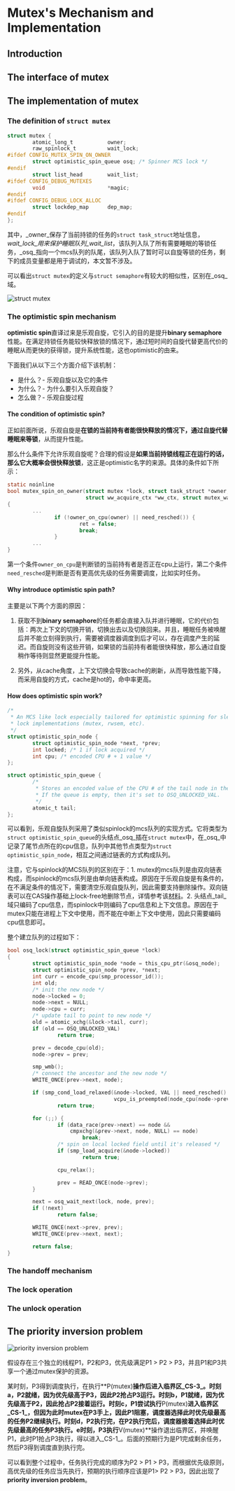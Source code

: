 # Mutex's Mechanism and Implementation

## Introduction

## The interface of mutex

## The implementation of mutex

### The definition of `struct mutex`

```c
struct mutex {
        atomic_long_t           owner;
        raw_spinlock_t          wait_lock;
#ifdef CONFIG_MUTEX_SPIN_ON_OWNER
        struct optimistic_spin_queue osq; /* Spinner MCS lock */
#endif
        struct list_head        wait_list;
#ifdef CONFIG_DEBUG_MUTEXES
        void                    *magic;
#endif
#ifdef CONFIG_DEBUG_LOCK_ALLOC
        struct lockdep_map      dep_map;
#endif
};
```

其中，_owner_保存了当前持锁的任务的`struct task_struct`地址信息，_wait_lock_用来保护睡眠队列_wait_list_，该队列入队了所有需要睡眠的等锁任务，_osq_指向一个mcs队列的队尾，该队列入队了暂时可以自旋等锁的任务，剩下的成员变量都是用于调试的，本文暂不涉及。

可以看出`struct mutex`的定义与`struct semaphore`有较大的相似性，区别在_osq_域。

![struct mutex](../figures/struct_mutex.jpg)

### The optimistic spin mechanism

**optimistic spin**直译过来是乐观自旋，它引入的目的是提升**binary semaphore**性能。在满足持锁任务能较快释放锁的情况下，通过短时间的自旋代替更高代价的睡眠从而更快的获得锁，提升系统性能，这也optimistic的由来。

下面我们从以下三个方面介绍下该机制：

* 是什么？- 乐观自旋以及它的条件
* 为什么？- 为什么要引入乐观自旋？
* 怎么做？- 乐观自旋过程

#### The condition of optimistic spin?

正如前面所说，乐观自旋是**在锁的当前持有者能很快释放的情况下，通过自旋代替睡眠来等锁**，从而提升性能。

那么什么条件下允许乐观自旋呢？合理的假设是**如果当前持锁线程正在运行的话，那么它大概率会很快释放锁**，这正是optimistic名字的来源。具体的条件如下所示：

```c
static noinline
bool mutex_spin_on_owner(struct mutex *lock, struct task_struct *owner,
                         struct ww_acquire_ctx *ww_ctx, struct mutex_waiter *waiter)
{
        ...
               if (!owner_on_cpu(owner) || need_resched()) {
                       ret = false;
                       break;
               }
        ...
}
```

第一个条件`owner_on_cpu`是判断锁的当前持有者是否正在cpu上运行，第二个条件`need_resched`是判断是否有更高优先级的任务需要调度，比如实时任务。

#### Why introduce optimistic spin path?

主要是以下两个方面的原因：

1. 获取不到**binary semaphore**的任务都会直接入队并进行睡眠，它的代价包括：两次上下文的切换开销，切换出去以及切换回来。并且，睡眠任务被唤醒后并不能立刻得到执行，需要被调度器调度到后才可以，存在调度产生的延迟。而自旋则没有这些开销，如果锁的当前持有者能很快释放，那么通过自旋稍作等待则显然更能提升性能。

2. 另外，从cache角度，上下文切换会导致cache的刷新，从而导致性能下降，而采用自旋的方式，cache是hot的，命中率更高。

#### How does optimistic spin work?

```c
/*
 * An MCS like lock especially tailored for optimistic spinning for sleeping
 * lock implementations (mutex, rwsem, etc).
 */
struct optimistic_spin_node {
        struct optimistic_spin_node *next, *prev;
        int locked; /* 1 if lock acquired */
        int cpu; /* encoded CPU # + 1 value */
};

struct optimistic_spin_queue {
        /*
         * Stores an encoded value of the CPU # of the tail node in the queue.
         * If the queue is empty, then it's set to OSQ_UNLOCKED_VAL.
         */
        atomic_t tail;
};

```

可以看到，乐观自旋队列采用了类似spinlock的mcs队列的实现方式。它将类型为`struct optimistic_spin_queue`的头结点_osq_插在`struct mutex`中，在_osq_中记录了尾节点所在的cpu信息，队列中其他节点类型为`struct optimistic_spin_node`，相互之间通过链表的方式构成队列。

注意，它与spinlock的MCS队列的区别在于：1. mutex的mcs队列是由双向链表构成，而spinlock的mcs队列是由单向链表构成。原因在于乐观自旋是有条件的，在不满足条件的情况下，需要清空乐观自旋队列，因此需要支持删除操作。双向链表可以在CAS操作基础上lock-free地删除节点，详情参考该[材料](https://www.cse.chalmers.se/~tsigas/papers/SLIDES/Lock-Free%20Doubly%20Linked%20Lists%20and%20Deques.pdf)。2. 头结点_tail_域只编码了cpu信息，而spinlock中则编码了cpu信息和上下文信息。原因在于mutex只能在进程上下文中使用，而不能在中断上下文中使用，因此只需要编码cpu信息即可。

整个建立队列的过程如下：

```c
bool osq_lock(struct optimistic_spin_queue *lock)
{
        struct optimistic_spin_node *node = this_cpu_ptr(&osq_node);
        struct optimistic_spin_node *prev, *next;
        int curr = encode_cpu(smp_processor_id());
        int old;
        /* init the new node */
        node->locked = 0;
        node->next = NULL;
        node->cpu = curr;
        /* update tail to point to new node */
        old = atomic_xchg(&lock->tail, curr);
        if (old == OSQ_UNLOCKED_VAL)
                return true;

        prev = decode_cpu(old);
        node->prev = prev;

        smp_wmb();
        /* connect the ancestor and the new node */
        WRITE_ONCE(prev->next, node);

        if (smp_cond_load_relaxed(&node->locked, VAL || need_resched() ||
                                  vcpu_is_preempted(node_cpu(node->prev))))
                return true;

        for (;;) {
                if (data_race(prev->next) == node &&
                    cmpxchg(&prev->next, node, NULL) == node)
                        break;
                /* spin on local locked field until it's released */
                if (smp_load_acquire(&node->locked))
                        return true;

                cpu_relax();

                prev = READ_ONCE(node->prev);
        }

        next = osq_wait_next(lock, node, prev);
        if (!next)
                return false;

        WRITE_ONCE(next->prev, prev);
        WRITE_ONCE(prev->next, next);

        return false;
}
```



### The handoff mechanism



### The lock operation

### The unlock operation



## The priority inversion problem

![priority inversion problem](../figures/priority_inversion.png)

假设存在三个独立的线程P1，P2和P3，优先级满足P1 > P2 > P3，并且P1和P3共享一个通过mutex保护的资源。

某时刻，P3得到调度执行，在执行**P(mutex)**操作后进入临界区_CS-3_。时刻a，P2就绪，因为优先级高于P3，因此P2抢占P3运行。时刻b，P1就绪，因为优先级高于P2，因此抢占P2接着运行。时刻c，P1尝试执行**P(mutex)**进入临界区_CS-1_，但因为此时mutex在P3手上，因此P1阻塞，调度器选择此时优先级最高的任务P2继续执行。时刻d，P2执行完，在P2执行完后，调度器接着选择此时优先级最高的任务P3执行。e时刻，P3执行**V(mutex)**操作退出临界区，并唤醒P1，此时P1抢占P3执行，得以进入_CS-1_。后面的预期行为是P1完成剩余任务，然后P3得到调度直到执行完。

可以看到整个过程中，任务执行完成的顺序为P2 > P1 > P3，而根据优先级原则，高优先级的任务应当先执行，预期的执行顺序应该是P1> P2 > P3，因此出现了**priority inversion problem**。
